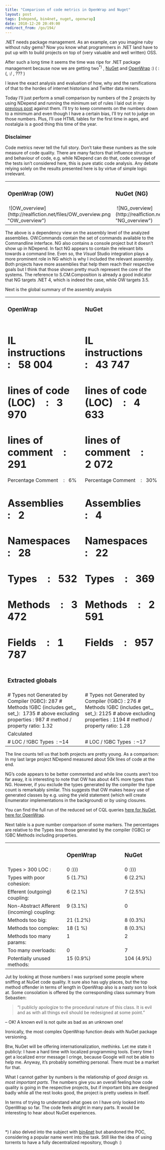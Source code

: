 ```yaml
---
title: "Comparison of code metrics in OpenWrap and Nuget"
layout: post
tags: [ndepend, bin4net, nuget, openwrap]
date: 2010-12-20 20:49:00
redirect_from: /go/194/
---
```


.NET needs package management. As an example, can you imagine ruby without ruby gems? Now you know what programmers in .NET land have to put up with to build projects on top of (very valuable and well written) OSS.

After such a long time it seems the time was ripe for .NET package management because now we are getting two<sup>*)</sup> , [NuGet](http://nuget.codeplex.com/) and [OpenWrap](https://github.com/openrasta/openwrap/wiki) :) ( :(, :/ , ??? )

I leave the exact analysis and evaluation of how, why and the ramifications of that to the hordes of internet historians and Twitter data miners.

Today I’ll just perform a small comparison by numbers of the 2 projects by using NDepend and running the minimum set of rules I laid out in my [previous post](/go/193) against them. I’ll try to keep comments on the numbers down to a minimum and even though I have a certain bias, I’ll try not to judge on those numbers. Plus, I’ll use HTML tables for the first time in ages, and nostalgia is a good thing this time of the year.
 <div class="alert"> 

### Disclaimer

Code metrics never tell the full story. Don’t take these numbers as the sole measure of code quality. There are many factors that influence structure and behaviour of code, e.g. while NDepend can do that, code coverage of the tests isn’t considered here, this is pure static code analysis. Any debate relying solely on the results presented here is by virtue of simple logic irrelevant. 
</div> <table border="0" cellspacing="0" cellpadding="2" width="100%"> <tbody> <tr> <td valign="top"> 

### OpenWrap (OW)
</td> <td valign="top"> 

### NuGet (NG)
</td></tr> <tr> <td valign="top">&nbsp;![OW_overview](http://realfiction.net/files/OW_overview.png "OW_overview") </td> <td valign="top">&nbsp;![NG_overview](http://realfiction.net/files/NG_overview_1.png "NG_overview") </td></tr></tbody></table> 

The above is a dependency view on the assembly level of the analyzed assemblies. OW.Commands contain the set of commands available to the Commandline interface. NG also contains a console project but it doesn’t show up in NDepend. In fact NG appears to contain the relevant bits towards a command line. Even so, the _Visual_ Studio integration plays a more prominent role in NG which is why I included the relevant assembly. Both projects have more assemblies that help them reach their respective goals but I think that those shown pretty much represent the core of the systems. The reference to S.CM.Composition is already a good indicator that NG targets .NET 4, which is indeed the case, while OW targets 3.5. 

Next is the global summary of the assembly analysis
 <table border="0" cellspacing="0" cellpadding="2" width="100%"> <tbody> <tr> <td valign="top"> 

### OpenWrap
</td> <td valign="top"> 

### NuGet
</td></tr> <tr> <td valign="top"> 

# IL instructions&nbsp;&nbsp;&nbsp; :&nbsp;&nbsp; 58 004
# lines of code (LOC)&nbsp;&nbsp;&nbsp; :&nbsp;&nbsp; 3 970
# lines of comment&nbsp;&nbsp;&nbsp; :&nbsp;&nbsp; 291
Percentage Comment&nbsp;&nbsp;&nbsp; :&nbsp;&nbsp; 6%
# Assemblies&nbsp;&nbsp;&nbsp; :&nbsp;&nbsp; 2
# Namespaces&nbsp;&nbsp;&nbsp; :&nbsp;&nbsp; 28
# Types&nbsp;&nbsp;&nbsp; :&nbsp;&nbsp; 532
# Methods&nbsp;&nbsp;&nbsp; :&nbsp;&nbsp; 3 472
# Fields&nbsp;&nbsp;&nbsp; :&nbsp;&nbsp; 1 787
</td> <td valign="top"> 

# IL instructions&nbsp;&nbsp;&nbsp; :&nbsp;&nbsp; 43 747
# lines of code (LOC)&nbsp;&nbsp;&nbsp; :&nbsp;&nbsp; 4 633
# lines of comment&nbsp;&nbsp;&nbsp; :&nbsp;&nbsp; 2 072
Percentage Comment&nbsp;&nbsp;&nbsp; :&nbsp;&nbsp; 30%
# Assemblies&nbsp;&nbsp;&nbsp; :&nbsp;&nbsp; 4
# Namespaces&nbsp;&nbsp;&nbsp; :&nbsp;&nbsp; 22
# Types&nbsp;&nbsp;&nbsp; :&nbsp;&nbsp; 369
# Methods&nbsp;&nbsp;&nbsp; :&nbsp;&nbsp; 2 591
# Fields&nbsp;&nbsp;&nbsp; :&nbsp;&nbsp; 957
</td></tr> <tr> <td valign="top"> 

### Extracted globals
</td> <td valign="top">&nbsp;</td></tr> <tr> <td valign="top"># Types not Generated by Compiler (!GBC): 287
# Methods !GBC (includes get_, set_):&nbsp; 1735
# above excluding properties : 987
# method / property ratio: 1.32</td> <td valign="top"># Types not Generated by Compiler (!GBC) : 276
# Methods !GBC (includes get_, set_): 2125
# above excluding properties : 1194
# method / property ratio: 1.28</td></tr> <tr> <td valign="top">Calculated</td> <td valign="top">&nbsp;</td></tr> <tr> <td valign="top"># LOC / !GBC Types&nbsp; : ~14</td> <td valign="top"># LOC / !GBC Types&nbsp; : ~17</td></tr></tbody></table> 

The line counts tell us that both projects are pretty young. As a comparison: In my last large project NDepend measured about 50k lines of code at the end. 

NG’s code appears to be better commented and while line counts aren’t too far away, it is interesting to note that OW has about 44% more types than NG. However, if you exclude the types generated by the compiler the type count is remarkably similar. This suggests that OW makes heavy use of generated classes by e.g. using the yield statement (which will create Enumerator implementations in the background) or by using closures. 

You can find the full run of the reduced set of CQL queries [here for NuGet](/files/nuget.htm), [here for OpenWrap](/files/openwrap.htm).

Next table is a pure number comparison of some markers. The percentages are relative to the Types less those generated by the compiler (!GBC) or !GBC Methods including properties.
 <table border="0" cellspacing="0" cellpadding="2" width="718"> <tbody> <tr> <td valign="top" width="288">&nbsp;</td> <td valign="top" width="263"> 

### OpenWrap
</td> <td valign="top" width="165"> 

### NuGet
</td></tr> <tr> <td valign="top" width="288">Types &gt; 300 LOC :</td> <td valign="top" width="263">0 :)))</td> <td width="165">0 :)))</td> <tr> <td valign="top" width="288">Types with poor cohesion: </td> <td valign="top" width="263">5 (1.7%)</td> <td valign="top" width="165">6 (2.2%)</td></tr> <tr> <td valign="top" width="288">Efferent (outgoing) coupling:</td> <td valign="top" width="263">6 (2.1%)</td> <td valign="top" width="165">7 (2.5%)</td></tr> <tr> <td valign="top" width="288">Non-Abstract Afferent (incoming) coupling: </td> <td valign="top" width="263">9 (3.1%)</td> <td valign="top" width="165">0</td></tr> <tr> <td valign="top" width="288">Methods too big:</td> <td valign="top" width="263">21 (1.2%)</td> <td valign="top" width="165">8 (0.3%)</td></tr> <tr> <td valign="top" width="288">Methods too complex: </td> <td valign="top" width="263">18 (1 %)</td> <td valign="top" width="165">8 (0.3%)</td></tr> <tr> <td valign="top" width="288">Methods too many params: </td> <td valign="top" width="263">1</td> <td valign="top" width="165">2</td></tr> <tr> <td valign="top" width="288">Too many overloads: </td> <td valign="top" width="263">0</td> <td valign="top" width="165">7</td></tr> <tr> <td valign="top" width="288">Potentially unused methods: </td> <td valign="top" width="263">15 (0.9%)</td> <td valign="top" width="165">104 (4.9%)</td></tr></tbody></table> 

Jut by looking at those numbers I was surprised some people where sniffing at NuGet code quality. It sure also has ugly places, but the top method offender in terms of length in OpenWrap also is a nasty son to look at. Some consolation is offered by the corresponding class summary from Sebastien: 
 > “I publicly apologize to the procedural nature of this class. It is evil and as with all things evil should be redesigned at some point.” 

– OK! A known evil is not quite as bad as an unknown one!

Ironically, the most complex OpenWrap function deals with NuGet package versioning.

Btw, NuGet will be offering internationalization, methinks. Let me state it publicly: I have a hard time with localized programming tools. Every time I get a localized error message I cringe, because Google will not be able to help me. Anyway, it’s probably something personal. There must be a market for that.

What I cannot gather by numbers is the relationship of _good design vs. most important parts_. The numbers give you an overall feeling how code quality is going in the respective projects, but if important bits are designed badly while all the rest looks good, the project is pretty useless in itself.

In terms of trying to understand what goes on I have only looked into OpenWrap so far. The code feels alright in many parts. It would be interesting to hear about NuGet experiences.

&nbsp;

*) I also delved into the subject with [bin4net](/go/157) but abandoned the POC, considering a popular name went into the task. Still like the idea of using torrents to have a fully decentralized repository, though :)